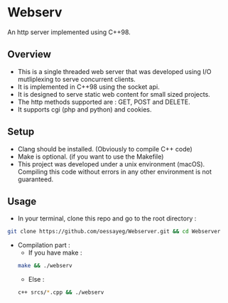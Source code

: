 # Webserv
An http server implemented using C++98.

## Overview
 * This is a single threaded web server that was developed using I/O mutliplexing to serve concurrent clients.
 * It is implemented in C++98 using the socket api.
 * It is designed to serve static web content for small sized projects.
 * The http methods supported are : GET, POST and DELETE.
 * It supports cgi (php and python) and cookies.
 
## Setup
  * Clang should be installed. (Obviously to compile C++ code)
  * Make is optional. (if you want to use the Makefile)
  * This project was developed under a unix environment (macOS). Compiling this code without errors in any other environment is not guaranteed.

## Usage
  * In your terminal, clone this repo and go to the root directory : 
  ```bash
  git clone https://github.com/oessayeg/Webserver.git && cd Webserver
  ```
  * Compilation part :
    * If you have make : 
    ```bash
    make && ./webserv
    ```
    * Else :
    ```bash
    c++ srcs/*.cpp && ./webserv
    ```
